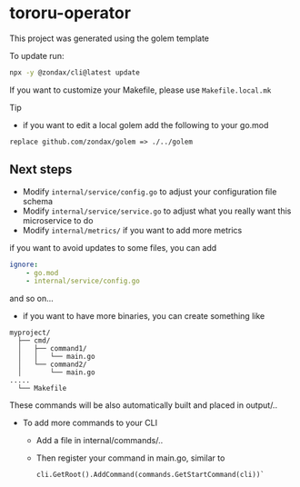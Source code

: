 # tororu-operator

This project was generated using the golem template

To update run:

```sh
npx -y @zondax/cli@latest update
```

If you want to customize your Makefile, please use `Makefile.local.mk`

Tip
- if you want to edit a local golem add the following to your go.mod
```text
replace github.com/zondax/golem => ./../golem
```

## Next steps

- Modify `internal/service/config.go` to adjust your configuration file schema
- Modify `internal/service/service.go` to adjust what you really want this microservice to do
- Modify `internal/metrics/` if you want to add more metrics

if you want to avoid updates to some files, you can add

```yaml
ignore:
    - go.mod
    - internal/service/config.go
```

and so on...

- if you want to have more binaries, you can create something like

```
myproject/
  ├── cmd/
  │   ├── command1/
  │   │   └── main.go
  │   └── command2/
  │       └── main.go
.....
  └── Makefile
```

These commands will be also automatically built and placed in output/..

- To add more commands to your CLI
  - Add a file in internal/commands/..
  - Then register your command in main.go, similar to 

    ```golang
    cli.GetRoot().AddCommand(commands.GetStartCommand(cli))`
    ```
